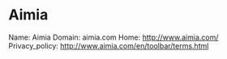 
# Aimia

Name: Aimia
Domain: aimia.com
Home: http://www.aimia.com/ 
Privacy_policy: http://www.aimia.com/en/toolbar/terms.html
